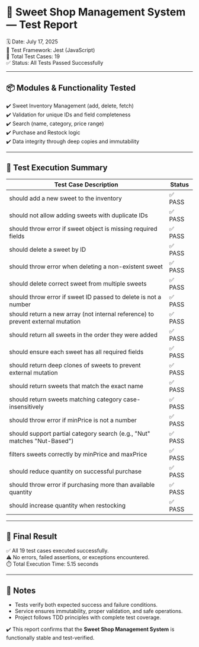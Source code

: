🧁 Sweet Shop Management System — Test Report
=============================================

🗓️ Date: July 17, 2025  
🧪 Test Framework: Jest (JavaScript)  
🧾 Total Test Cases: 19  
✅ Status: All Tests Passed Successfully

------------------------------------------------------------

📦 Modules & Functionality Tested
---------------------------------

✔️ Sweet Inventory Management (add, delete, fetch)  
✔️ Validation for unique IDs and field completeness  
✔️ Search (name, category, price range)  
✔️ Purchase and Restock logic  
✔️ Data integrity through deep copies and immutability  

------------------------------------------------------------

🧪 Test Execution Summary
-------------------------

| Test Case Description                                                            | Status  |
|----------------------------------------------------------------------------------|---------|
| should add a new sweet to the inventory                                          | ✅ PASS |
| should not allow adding sweets with duplicate IDs                               | ✅ PASS |
| should throw error if sweet object is missing required fields                   | ✅ PASS |
| should delete a sweet by ID                                                     | ✅ PASS |
| should throw error when deleting a non-existent sweet                           | ✅ PASS |
| should delete correct sweet from multiple sweets                                | ✅ PASS |
| should throw error if sweet ID passed to delete is not a number                 | ✅ PASS |
| should return a new array (not internal reference) to prevent external mutation | ✅ PASS |
| should return all sweets in the order they were added                           | ✅ PASS |
| should ensure each sweet has all required fields                                | ✅ PASS |
| should return deep clones of sweets to prevent external mutation                | ✅ PASS |
| should return sweets that match the exact name                                  | ✅ PASS |
| should return sweets matching category case-insensitively                       | ✅ PASS |
| should throw error if minPrice is not a number                                  | ✅ PASS |
| should support partial category search (e.g., "Nut" matches "Nut-Based")        | ✅ PASS |
| filters sweets correctly by minPrice and maxPrice                               | ✅ PASS |
| should reduce quantity on successful purchase                                   | ✅ PASS |
| should throw error if purchasing more than available quantity                   | ✅ PASS |
| should increase quantity when restocking                                        | ✅ PASS |

------------------------------------------------------------

🧾 Final Result
----------------

✅ All 19 test cases executed successfully.  
⚠️ No errors, failed assertions, or exceptions encountered.  
⏱️ Total Execution Time: 5.15 seconds

------------------------------------------------------------

📌 Notes
--------

- Tests verify both expected success and failure conditions.
- Service ensures immutability, proper validation, and safe operations.
- Project follows TDD principles with complete test coverage.

✔️ This report confirms that the **Sweet Shop Management System** is functionally stable and test-verified.
